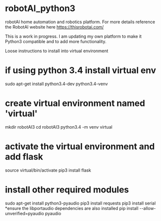 # robotAI_python3
robotAI home automation and robotics platform. For more details reference the RobotAI website here https://thisrobotai.com/

This is a work in progress. I am updating my own platform to make it Python3 compatible and to add more functionality.

Loose instructions to install into virtual environment


# if using python 3.4 install virtual env
sudo apt-get install python3.4-dev python3.4-venv

# create virtual environment named 'virtual'
mkdir robotAI3
cd robotAI3
python3.4 -m venv virtual

# activate the virtual environment and add flask
source virtual/bin/activate
pip3 install flask

# install other required modules

sudo apt-get install python3-pyaudio
pip3 install requests
pip3 install serial
*ensure the libportaudio dependencies are also installed
pip install --allow-unverified=pyaudio pyaudio




